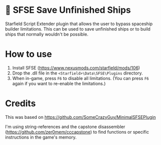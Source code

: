 # 💾 SFSE Save Unfinished Ships
Starfield Script Extender plugin that allows the user to bypass spaceship builder limitations. This can be used to save unfinished ships or to build ships that normally wouldn't be possible.

# How to use
1. Install SFSE (https://www.nexusmods.com/starfield/mods/106)
2. Drop the .dll file in the `<Starfield>\Data\SFSE\Plugins` directory.
3. When in-game, press `F6` to disable all limitations. (You can press `F6` again if you want to re-enable the limitations.)

# Credits
This was based on https://github.com/SomeCrazyGuy/MinimalSFSEPlugin

I'm using string-references and the capstone disassembler (https://github.com/zer0mem/cccapstone) to find functions or specific instructions in the game's memory.
